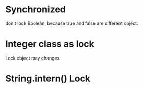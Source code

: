 # Synchronized

don't lock Boolean, because true and false are different object.

# Integer class as lock

Lock object may changes.

# String.intern() Lock






